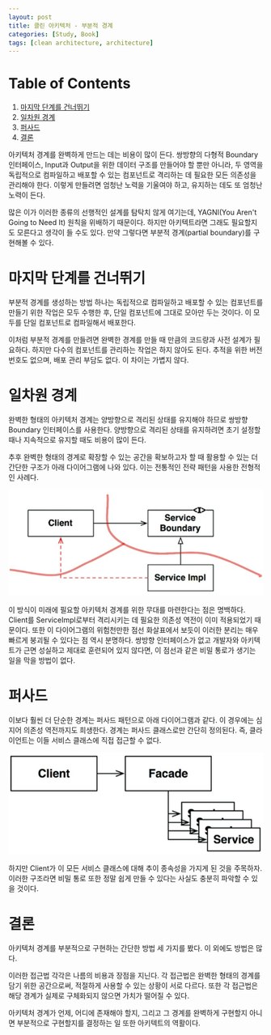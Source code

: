 ```yaml
---
layout: post
title: 클린 아키텍처 - 부분적 경계
categories: [Study, Book]
tags: [clean architecture, architecture]
---
```


# Table of Contents

1.  [마지막 단계를 건너뛰기](#orgfbe57c5)
2.  [일차원 경계](#org26e61e5)
3.  [퍼사드](#org468fc3c)
4.  [결론](#orgac35bd5)

아키텍처 경계를 완벽하게 만드는 데는 비용이 많이 든다. 
쌍방향의 다형적 Boundary 인터페이스, Input과 Output을 위한 데이터 구조를 만들어야 할 뿐만 아니라, 두 영역을 독립적으로 컴파일하고 배포할 수 있는 컴포넌트로 격리하는 데 필요한 모든 의존성을 관리해야 한다.
이렇게 만들려면 엄청난 노력을 기울여야 하고, 유지하는 데도 또 엄청난 노력이 든다.

많은 이가 이러한 종류의 선행적인 설계를 탐탁치 않게 여기는데, YAGNI(You Aren't Going to Need It) 원칙을 위배하기 때문이다.
하지만 아키텍트라면 그래도 필요할지도 모른다고 생각이 들 수도 있다.
만약 그렇다면 부분적 경계(partial boundary)를 구현해볼 수 있다.


<a id="orgfbe57c5"></a>

# 마지막 단계를 건너뛰기

부분적 경계를 생성하는 방법 하나는 독립적으로 컴파일하고 배포할 수 있는 컴포넌트를 만들기 위한 작업은 모두 수행한 후, 단일 컴포넌트에 그대로 모아만 두는 것이다.
이 모두를 단일 컴포넌트로 컴파일해서 배포한다.

이처럼 부분적 경계를 만들려면 완벽한 경계를 만들 때 만큼의 코드량과 사전 설계가 필요하다.
하지만 다수의 컴포넌트를 관리하는 작업은 하지 않아도 된다. 추적을 위한 버전 번호도 없으며, 배포 관리 부담도 없다. 이 차이는 가볍지 않다.


<a id="org26e61e5"></a>

# 일차원 경계

완벽한 형태의 아키텍처 경계는 양방향으로 격리된 상태를 유지해야 하므로 쌍방향 Boundary 인터페이스를 사용한다.
양방향으로 격리된 상태를 유지하려면 초기 설정할 때나 지속적으로 유지할 때도 비용이 많이 든다.

추후 완벽한 형태의 경계로 확장할 수 있는 공간을 확보하고자 할 때 활용할 수 있는 더 간단한 구조가 아래 다이어그램에 나와 있다.
이는 전통적인 전략 패턴을 사용한 전형적인 사례다.

![img](/assets/img/부분적_경계/2020-08-25_16-02-31_2020-08-25-24.png)

이 방식이 미래에 필요할 아키텍처 경계를 위한 무대를 마련한다는 점은 명백하다. Client를 ServiceImpl로부터 격리시키는 데 필요한 의존성 역전이 이미 적용되었기 때문이다.
또한 이 다이어그램의 위험천만한 점선 화살표에서 보듯이 이러한 분리는 매우 빠르게 붕괴될 수 있다는 점 역시 분명하다.
쌍방향 인터페이스가 없고 개발자와 아키텍트가 근면 성실하고 제대로 훈련되어 있지 않다면, 이 점선과 같은 비밀 통로가 생기는 일을 막을 방법이 없다.


<a id="org468fc3c"></a>

# 퍼사드

이보다 훨씬 더 단순한 경계는 퍼사드 패턴으로 아래 다이어그램과 같다.
이 경우에는 심지어 의존성 역전까지도 희생한다. 경계는 퍼사드 클래스로만 간단히 정의된다.
즉, 클라이언트는 이들 서비스 클래스에 직접 접근할 수 없다.

![img](/assets/img/부분적_경계/2020-08-25_16-08-06_2020-08-25-25.png)

하지만 Client가 이 모든 서비스 클래스에 대해 추이 종속성을 가지게 된 것을 주목하자.
이러한 구조라면 비밀 통로 또한 정말 쉽게 만들 수 있다는 사실도 충분히 파악할 수 있을 것이다.


<a id="orgac35bd5"></a>

# 결론

아키텍처 경계를 부분적으로 구현하는 간단한 방법 세 가지를 봤다. 이 외에도 방법은 많다.

이러한 접근법 각각은 나름의 비용과 장점을 지닌다. 
각 접근법은 완벽한 형태의 경계를 담기 위한 공간으로써, 적절하게 사용할 수 있는 상황이 서로 다르다.
또한 각 접근법은 해당 경계가 실제로 구체화되지 않으면 가치가 떨어질 수 있다.

아키텍처 경계가 언제, 어디에 존재해야 할지, 그리고 그 경계를 완벽하게 구현할지 아니면 부분적으로 구현할지를 결정하는 일 또한 아키텍트의 역활이다.

